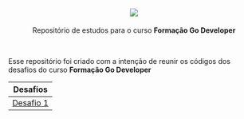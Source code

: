 <h1 align="center">
  <img
    src="https://img.shields.io/badge/golang-black?style=for-the-badge&logo=Go&logoColor=nlue"
  />
</h1>

<div align="center">
  <p>
    Repositório de estudos para o curso
    <strong> Formação Go Developer </strong> <br />
  </p>
  <br />
</div>

<div>
  <p>
    Esse repositório foi criado com a intenção de reunir os códigos dos desafios do curso
    <strong> Formação Go Developer </strong>
  </p>
  <table>
    <thead>
      <tr align="center">
        <th>Desafios</th>
      </tr>
    </thead>
    <tbody align="center">
      <tr>
        <td>
          <a
            href="https://github.com/arthurwaleixo/golang_dio_challenges/blob/main/challenges/challenge1.go"
            >Desafio 1</a
          >
        </td>
      </tr>
    </tbody>
  </table>
</div>
